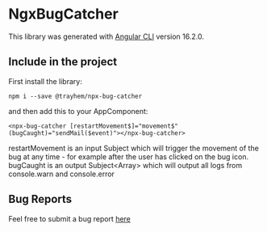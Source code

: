 # NgxBugCatcher

This library was generated with [Angular CLI](https://github.com/angular/angular-cli) version 16.2.0.

## Include in the project

First install the library:

`npm i --save @trayhem/npx-bug-catcher`

and then add this to your AppComponent:

`<npx-bug-catcher [restartMovement$]="movement$" (bugCaught)="sendMail($event)"></npx-bug-catcher>`

restartMovement is an input Subject<void> which will trigger the movement of the bug at any time - for example after the user has clicked on the bug icon.
bugCaught is an output Subject<Array<string>> which will output all logs from console.warn and console.error


## Bug Reports

Feel free to submit a bug report [here](https://github.com/trayhem/bug-catcher)
